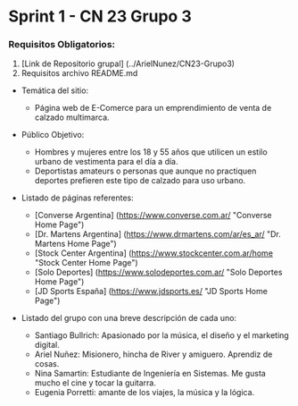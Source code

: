# Sprint 1 - CN 23 Grupo 3

### Requisitos Obligatorios:

1. [Link de Repositorio grupal] (../ArielNunez/CN23-Grupo3)
2. Requisitos archivo README.md
- Temática del sitio: 
    - Página web de E-Comerce para un emprendimiento de venta de calzado multimarca.
- Público Objetivo:
    - Hombres y mujeres entre los 18 y 55 años que utilicen un estilo urbano de vestimenta para el día a día. 
    - Deportistas amateurs o personas que aunque no practiquen deportes prefieren este tipo de calzado para uso urbano.

- Listado de páginas referentes:
    - [Converse Argentina] (https://www.converse.com.ar/ "Converse Home Page")
    - [Dr. Martens Argentina] (https://www.drmartens.com/ar/es_ar/ "Dr. Martens Home Page")
    - [Stock Center Argentina] (https://www.stockcenter.com.ar/home "Stock Center Home Page")
    - [Solo Deportes] (https://www.solodeportes.com.ar/ "Solo Deportes Home Page")
    - [JD Sports España] (https://www.jdsports.es/ "JD Sports Home Page")

- Listado del grupo con una breve descripción de cada uno:
    - Santiago Bullrich: Apasionado por la música, el diseño y el marketing digital.
    - Ariel Nuñez: Misionero, hincha de River y amiguero. Aprendiz de cosas.
    - Nina Samartin: Estudiante de Ingeniería en Sistemas. Me gusta mucho el cine y tocar la guitarra.
    - Eugenia Porretti: amante de los viajes, la música y la lógica.
